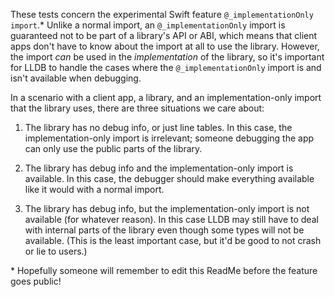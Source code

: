 These tests concern the experimental Swift feature `@_implementationOnly import`.\* Unlike a normal import, an `@_implementationOnly` import is guaranteed not to be part of a library's API or ABI, which means that client apps don't have to know about the import at all to use the library. However, the import *can* be used in the *implementation* of the library, so it's important for LLDB to handle the cases where the `@_implementationOnly` import is and isn't available when debugging.

In a scenario with a client app, a library, and an implementation-only import that the library uses, there are three situations we care about:

1. The library has no debug info, or just line tables. In this case, the implementation-only import is irrelevant; someone debugging the app can only use the public parts of the library.

2. The library has debug info and the implementation-only import is available. In this case, the debugger should make everything available like it would with a normal import.

3. The library has debug info, but the implementation-only import is not available (for whatever reason). In this case LLDB may still have to deal with internal parts of the library even though some types will not be available. (This is the least important case, but it'd be good to not crash or lie to users.)

\* Hopefully someone will remember to edit this ReadMe before the feature goes public!
